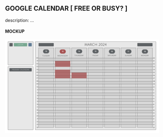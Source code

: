 ## GOOGLE CALENDAR [ FREE OR BUSY? ]

description: ...

#### MOCKUP
![mockup](documentation/mockup.png)